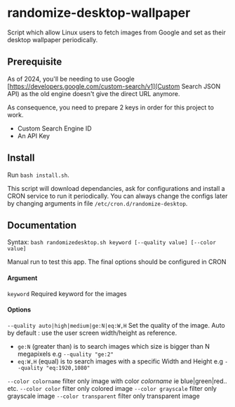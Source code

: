# randomize-desktop-wallpaper

Script which allow Linux users to fetch images from Google and set as their desktop wallpaper periodically.

## Prerequisite

As of 2024, you'll be needing to use Google [https://developers.google.com/custom-search/v1](Custom Search JSON API) as the old engine doesn't give the direct URL anymore.

As consequence, you need to prepare 2 keys in order for this project to work.

- Custom Search Engine ID
- An API Key

## Install

Run `bash install.sh`.

This script will download dependancies, ask for configurations and install a CRON service to run it periodically. You can always change the configs later by changing arguments in file `/etc/cron.d/randomize-desktop`.

## Documentation

Syntax: `bash randomizedesktop.sh keyword [--quality value] [--color value]`

Manual run to test this app. The final options should be configured in CRON

#### Argument

`keyword` Required keyword for the images

#### Options

`--quality auto|high|medium|ge:N|eq:W,H` Set the quality of the image. Auto by default : use the user screen width/height as reference.

-   `ge:N` (greater than) is to search images which size is bigger than N megapixels e.g `--quality "ge:2"`
-   `eq:W,H` (equal) is to search images with a specific Width and Height e.g `--quality "eq:1920,1080"`

`--color colorname` filter only image with color _colorname_ ie blue|green|red.. etc.
`--color color` filter only colored image
`--color grayscale` filter only grayscale image
`--color transparent` filter only transparent image
